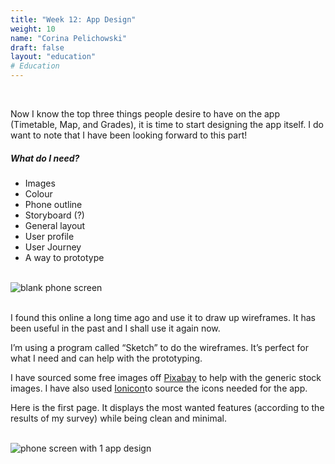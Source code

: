 ```yaml
---
title: "Week 12: App Design"
weight: 10
name: "Corina Pelichowski"
draft: false
layout: "education"
# Education
---
```

<div class="container">
    <br>
    <p>Now I know the top three things people desire to have on the app (Timetable, Map, and Grades), it is time to start designing the app itself. I do want to note that I have been looking forward to this part!</p>
    <h5>What do I need?</h5>
    <ul>
        <li>Images</li>
        <li>Colour</li>
        <li>Phone outline</li>
        <li>Storyboard (?)</li>
        <li>General layout</li>
        <li>User profile</li>
        <li>User Journey</li>
        <li>A way to prototype</li>
    </ul>
    <br>
    <!--IMAGE-->
    <div class="row">
        <div class="col">
            <img src="/img/master_of_design/masters_dt/dt_12_1.png" alt="blank phone screen">
        </div>
    </div>
    <!--/IMAGE-->
    <br>
    <p>
        I found this online a long time ago and use it to draw up wireframes. It has been useful in the past and I shall use it again now.
    </p>
    <p>
        I’m using a program called “Sketch” to do the wireframes. It’s perfect for what I need and can help with the prototyping.
    </p>
    <p>
        I have sourced some free images off <a href=https://pixabay.com/en/>Pixabay</a> to help with the generic stock images. I have also used <a href=https://ionicons.com/>Ionicon</a>to source the icons needed for the app.
    </p>
    <p>
        Here is the first page. It displays the most wanted features (according to the results of my survey) while being clean and minimal.
    </p>
    <br>
    <!--IMAGE-->
    <div class="row">
        <div class="col">
            <img src="/img/master_of_design/masters_dt/dt_12_2.jpg" alt="phone screen with 1 app design">
        </div>
    </div>
    <!--/IMAGE-->
</div>